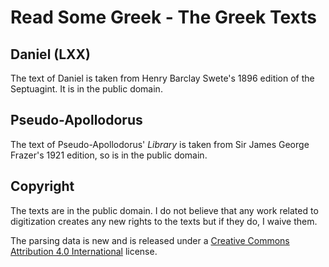 # Read Some Greek - The Greek Texts

## Daniel (LXX)

The text of Daniel is taken from Henry Barclay Swete's 1896 edition of the Septuagint. It is in the public domain.

## Pseudo-Apollodorus

The text of Pseudo-Apollodorus' *Library* is taken from Sir James George Frazer's 1921 edition, so is in the public domain.

## Copyright

The texts are in the public domain. I do not believe that any work related to digitization creates any new rights to the texts but if they do, I waive them.

The parsing data is new and is released under a [Creative Commons Attribution 4.0 International](https://creativecommons.org/licenses/by/4.0/) license.

